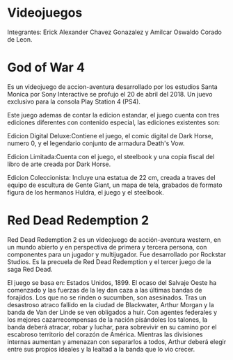# Videojuegos
Integrantes: Erick Alexander Chavez Gonazalez y Amilcar Oswaldo Corado de Leon.

# God of War 4

Es un videojuego de accion-aventura desarrollado por los estudios Santa Monica por Sony Interactive se profujo el 20 de abril del 2018. Un juevo exclusivo para la consola Play Station 4 (PS4).

Este juego ademas de contar la edicion estandar, el juego cuenta con tres ediciones diferentes con contenido especial, las ediciones existentes son:

Edicion Digital Deluxe:Contiene el juego, el comic digital de Dark Horse, numero 0, y el legendario conjunto de armadura Death's Vow.

Edicion Limitada:Cuenta con el juego, el steelbook y una copia fiscal del libro de arte creada por Dark Horse.

Edicion Coleccionista: Incluye una estatua de 22 cm, creada a traves del equipo de escultura de Gente Giant, un mapa de tela, grabados de formato figura de los hermanos Huldra, el juego y el steelbook.

# Red Dead Redemption 2

Red Dead Redemption 2 es un videojuego de acción-aventura western, en un mundo abierto y en perspectiva de primera y tercera persona, con componentes para un jugador y multijugador. Fue desarrollado por Rockstar Studios. Es la precuela de Red Dead Redemption y el tercer juego de la saga Red Dead.

El juego se basa en: Estados Unidos, 1899. El ocaso del Salvaje Oeste ha comenzado y las fuerzas de la ley dan caza a las últimas bandas de forajidos. Los que no se rinden o sucumben, son asesinados. Tras un desastroso atraco fallido en la ciudad de Blackwater, Arthur Morgan y la banda de Van der Linde se ven obligados a huir. Con agentes federales y los mejores cazarrecompensas de la nación pisándoles los talones, la banda deberá atracar, robar y luchar, para sobrevivir en su camino por el escabroso territorio del corazón de América. Mientras las divisiones internas aumentan y amenazan con separarlos a todos, Arthur deberá elegir entre sus propios ideales y la lealtad a la banda que lo vio crecer.
